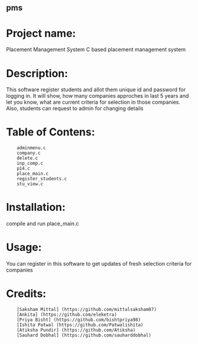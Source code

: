 
## pms

# Project name: 
Placement Management System
C based placement management system

# Description:
This software register students and allot them unique id and password for logging in.</r>
It will show, how many companies approches in last 5 years and
let you know, what are current criteria for selection in those companies.
Also, students can request to admin for changing details

# Table of Contens:         
        adminmenu.c      
        company.c        
        delete.c	     
        inp_comp.c	     
        p14.c	            
        place_main.c	    
        register_students.c 
        stu_view.c          

# Installation:
compile and run place_main.c 

# Usage:
You can register in this software to get updates of fresh selection criteria for companies

# Credits:  
        [Saksham Mittal] (https://github.com/mittalsaksham07)
        [Ankita] (https://github.com/eleketra)
        [Priya Bisht] (https://github.com/bishtpriya98)
        [Ishita Patwal (https://github.com/Patwalishita)
        [Atiksha Pundir] (https://github.com/Atiksha)
        [Sauhard Dobhal] (https://github.com/sauharddobhal)

